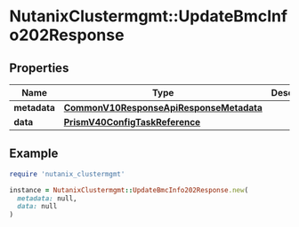 # NutanixClustermgmt::UpdateBmcInfo202Response

## Properties

| Name | Type | Description | Notes |
| ---- | ---- | ----------- | ----- |
| **metadata** | [**CommonV10ResponseApiResponseMetadata**](CommonV10ResponseApiResponseMetadata.md) |  | [optional] |
| **data** | [**PrismV40ConfigTaskReference**](PrismV40ConfigTaskReference.md) |  | [optional] |

## Example

```ruby
require 'nutanix_clustermgmt'

instance = NutanixClustermgmt::UpdateBmcInfo202Response.new(
  metadata: null,
  data: null
)
```

